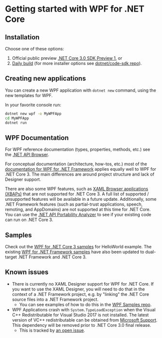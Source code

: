 # Getting started with WPF for .NET Core


## Installation

Choose one of these options:

1. Official public preview [.NET Core 3.0 SDK Preview 1](https://www.microsoft.com/net/download), or
2. [Daily build](https://aka.ms/netcore3sdk) (for more installer options see [dotnet/code-sdk repo](https://github.com/dotnet/core-sdk)).


## Creating new applications

You can create a new WPF application with `dotnet new` command, using the new templates for WPF.

In your favorite console run:

```cmd
dotnet new wpf -o MyWPFApp
cd MyWPFApp
dotnet run
```


## WPF Documentation

For WPF reference documentation (types, properties, methods, etc.) see the [.NET API Browser](https://docs.microsoft.com/en-us/dotnet/api/?view=netcore-3.0). <!-- note that this URL doesn't exist yet - I assume 3.0 will go live at the announce? -->

For conceptual documentation (architecture, how-tos, etc.) most of the [documentation for WPF for .NET Framework](https://docs.microsoft.com/en-us/visualstudio/designers/getting-started-with-wpf?view=vs-2017) applies equally well to WPF for .NET Core 3. The main differences are around project structure and lack of Designer support. 

There are also some WPF features, such as [XAML Browser applications (XBAPs)](https://docs.microsoft.com/en-us/dotnet/framework/wpf/app-development/wpf-xaml-browser-applications-overview) that are not supported for .NET Core 3. A full list of supported / unsupported features will be available in a future update. Additionally, some .NET Framework features (such as partial-trust applications, speech, remoting, and AppDomains) are not supported at this time for .NET Core. You can use the [.NET API Portability Analyzer](https://github.com/microsoft/dotnet-apiport) to see if your existing code can run on .NET Core 3.


## Samples

Check out the [WPF for .NET Core 3 samples](https://github.com/dotnet/samples/tree/master/wpf) for HelloWorld example. The existing [WPF for .NET Framework samples](https://github.com/Microsoft/WPF-Samples) have also been updated to dual-target .NET Framework and .NET Core 3.



## Known issues

* There is currently no XAML Designer support for WPF for .NET Core. If you want to use the XAML Designer, you will need to do that in the context of a .NET Framework project, e.g. by "linking" the .NET Core source files into a .NET Framework project.
    * You can see examples of how to do this in the [WPF Samples repo](https://github.com/Microsoft/WPF-Samples).
* WPF Applications crash with `System.TypeLoadException` when the Visual C++ Redistributable for Visual Studio 2017 is not installed. The latest version of VC++ redistributable can be obtained from [Microsoft Support](https://support.microsoft.com/en-us/help/2977003/the-latest-supported-visual-c-downloads). This dependency will be removed prior to .NET Core 3.0 final release.
    * This is tracked by [an open issue](https://github.com/dotnet/wpf/issues/37).

